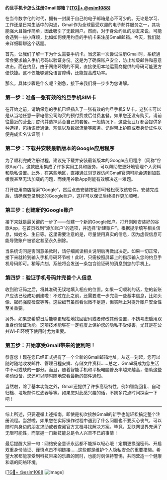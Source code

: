 **约旦手机卡怎么注册Gmail邮箱？[[TG💪+ @esim1088](https://t.me/s/esim1088)]**

在当今数字化的时代，拥有一封属于自己的电子邮箱是必不可少的。无论是学习、工作还是日常生活中的沟通，Gmail作为全球最受欢迎的电子邮件服务之一，其功能强大且操作简单，因此吸引了无数用户。然而，对于身处约旦的朋友来说，可能会遇到一些小麻烦，比如如何使用约旦的手机卡来注册Gmail邮箱。今天，我们就来详细聊聊这个话题。

首先，让我们了解一下为什么需要手机卡。当您第一次尝试注册Gmail时，系统通常会要求输入手机号码以验证身份。这是为了确保账户安全，防止垃圾邮件和恶意攻击。而在约旦，由于网络环境的不同，直接使用本地运营商提供的号码可能更方便快捷。这不仅能够避免语言障碍，还能提高成功率。

那么，具体步骤是什么呢？别急，接下来我们将一步步为您讲解。

### 第一步：准备一张有效的约旦手机SIM卡

在开始之前，请确保您的手机已经插入了一张有效的约旦手机SIM卡。这张卡可以是从当地任意一家电信公司购买的预付费或后付费套餐。如果您还没有购买，请前往最近的营业厅咨询并选择适合自己的套餐。一般情况下，这些营业厅都会提供多种选择，包括语音通话、短信以及数据流量等服务。记得带上护照或者身份证件以便完成实名认证哦！

### 第二步：下载并安装最新版本的Google应用程序

为了顺利完成注册过程，建议先下载并安装最新版本的Google应用程序（简称“谷歌App”）。这款应用集成了许多实用工具和服务，可以帮助您更好地管理个人资料和隐私设置。此外，在某些地区，直接通过浏览器访问Gmail官网可能会遇到加载缓慢甚至无法加载的问题，而使用谷歌App则能有效解决这一难题。

打开应用商店搜索“Google”，然后点击安装按钮即可轻松获取该软件。安装完成后，请确保登录到您的Google账户，这样可以保证后续操作更加顺畅。

### 第三步：创建新的Google账户

接下来就是最关键的一步了——创建一个新的Google账户。打开刚刚安装好的谷歌App，在首页找到“添加账户”的选项，并选择“新建账户”。根据提示填写相关信息，如姓名、生日等。这里需要注意的是，尽量使用真实的信息，因为虚假信息可能导致账户被锁定甚至永久删除。

当系统询问是否同意条款时，请仔细阅读相关说明后再做出决定。如果一切正常，接下来就轮到输入手机号码环节啦！此时，只需按照屏幕上的指示输入您的约旦手机号码即可。稍等片刻，系统将会发送一条包含验证码的消息到您的手机上。

### 第四步：验证手机号码并完善个人信息

收到验证码之后，将其准确无误地填入相应的位置。如果一切顺利的话，您的新账户应该已经成功创建啦！不过在此之前，还需要进一步完善一些基本信息，比如头像、密码强度检查等等。这些细节虽然看似微不足道，但实际上对提升账户安全性至关重要。

另外，如果您希望日后能够更轻松地找回密码或者修改其他设置，不妨考虑启用双重身份验证功能。这项技术能够在一定程度上保护您的隐私不受侵害，尤其是在公共Wi-Fi环境下使用时尤为重要。

### 第五步：开始享受Gmail带来的便利吧！

恭喜您！现在您已经正式拥有了一个全新的Gmail邮箱地址。从这一刻起，您可以随时随地收发邮件、管理日程安排、存储文件资料……总之，Gmail将成为您生活中不可或缺的一部分。而且，随着智能手机和平板电脑普及率越来越高，借助这些移动设备，您还可以随时随地查看最新的邮件通知。

当然啦，除了基本功能之外，Gmail还提供了许多高级特性，例如智能回复、自动归档、垃圾邮件过滤器等等。如果您对此感兴趣的话，不妨多花点时间探索一下吧！

---

综上所述，只要遵循上述指南，即使是初次接触Gmail的新手也能轻松搞定整个注册流程。当然啦，如果您在实际操作过程中遇到了什么问题也不要灰心丧气，可以随时向身边的朋友求助或者查阅官方文档寻找解决方案。毕竟，互联网世界充满了无限可能性，而掌握一门新技能总是令人兴奋不已的事情！

最后提醒大家一句：网络安全意识永远都不能掉以轻心哦！定期更换强密码、开启双重身份验证、谨慎点击不明链接……这些都是维护个人隐私安全的重要措施。希望大家都能享受到科技带来的乐趣的同时，也能时刻保持警惕，共同营造一个健康和谐的网络环境。

[[TG💪+ @esim1088](https://t.me/s/esim1088) ![Image](https://i.postimg.cc/4NQfJmqS/Snipaste-2025-05-13-00-14-12.png)]
